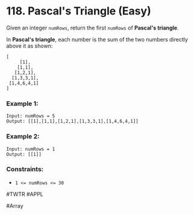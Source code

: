 # 118. Pascal's Triangle (Easy)

Given an integer `numRows`, return the first `numRows` of **Pascal's triangle**.

In **Pascal's triangle**, each number is the sum of the two numbers directly above it as shown:

```
[
     [1],
    [1,1],
   [1,2,1],
  [1,3,3,1],
 [1,4,6,4,1]
]
```

### Example 1:

```
Input: numRows = 5
Output: [[1],[1,1],[1,2,1],[1,3,3,1],[1,4,6,4,1]]
```

### Example 2:

```
Input: numRows = 1
Output: [[1]]
```

### Constraints:

- `1 <= numRows <= 30`

#TWTR #APPL

#Array
